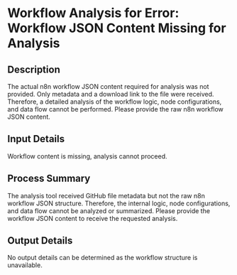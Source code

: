 # Workflow Analysis for Error: Workflow JSON Content Missing for Analysis

## Description
The actual n8n workflow JSON content required for analysis was not provided. Only metadata and a download link to the file were received. Therefore, a detailed analysis of the workflow logic, node configurations, and data flow cannot be performed. Please provide the raw n8n workflow JSON content.

## Input Details
Workflow content is missing, analysis cannot proceed.

## Process Summary
The analysis tool received GitHub file metadata but not the raw n8n workflow JSON structure. Therefore, the internal logic, node configurations, and data flow cannot be analyzed or summarized. Please provide the workflow JSON content to receive the requested analysis.

## Output Details
No output details can be determined as the workflow structure is unavailable.
